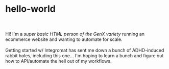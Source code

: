 # hello-world

<br> <br> Hi! I'm a <i> super basic HTML person of the GenX variety </i> running an ecommerce website and wanting to automate for scale. <br> <br>Getting started w/ Integromat has sent me down a bunch of ADHD-induced rabbit holes, including this one... I'm hoping to learn a bunch and figure out how to API/automate the hell out of my workflows.
